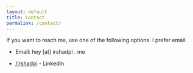 ```yaml
---
layout: default
title: Contact
permalink: /contact/
---
```


If you want to reach me, use one of the following options. I prefer email.

- Email: hey [at] irshadpi . me

- [/irshadpi](https://www.linkedin.com/in/irshadpi/) - LinkedIn
